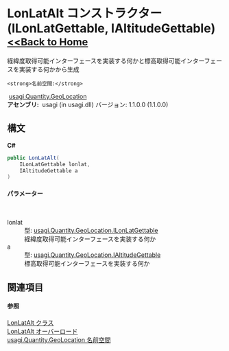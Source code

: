 # LonLatAlt コンストラクター (ILonLatGettable, IAltitudeGettable)<small>[<<Back to Home](https://github.com/usagi/usagi.cs/blob/master/Help/Home.md)</small> 

経緯度取得可能インターフェースを実装する何かと標高取得可能インターフェースを実装する何かから生成


    <strong>名前空間:</strong>
&nbsp;<a href="N_usagi_Quantity_GeoLocation.md">usagi.Quantity.GeoLocation</a><br /><strong>アセンブリ:</strong>
&nbsp;usagi (in usagi.dll) バージョン: 1.1.0.0 (1.1.0.0)

## 構文

**C#**<br />
``` C#
public LonLatAlt(
	ILonLatGettable lonlat,
	IAltitudeGettable a
)
```


#### パラメーター
&nbsp;<dl><dt>lonlat</dt><dd>型: <a href="T_usagi_Quantity_GeoLocation_ILonLatGettable.md">usagi.Quantity.GeoLocation.ILonLatGettable</a><br />経緯度取得可能インターフェースを実装する何か</dd><dt>a</dt><dd>型: <a href="T_usagi_Quantity_GeoLocation_IAltitudeGettable.md">usagi.Quantity.GeoLocation.IAltitudeGettable</a><br />標高取得可能インターフェースを実装する何か</dd></dl>

## 関連項目


#### 参照
<a href="T_usagi_Quantity_GeoLocation_LonLatAlt.md">LonLatAlt クラス</a><br /><a href="Overload_usagi_Quantity_GeoLocation_LonLatAlt__ctor.md">LonLatAlt オーバーロード</a><br /><a href="N_usagi_Quantity_GeoLocation.md">usagi.Quantity.GeoLocation 名前空間</a><br />